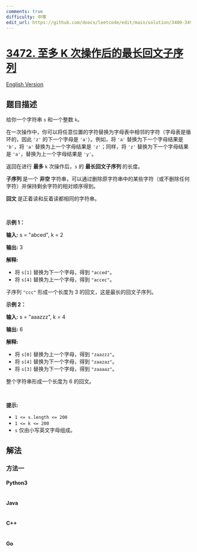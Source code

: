 ```yaml
---
comments: true
difficulty: 中等
edit_url: https://github.com/doocs/leetcode/edit/main/solution/3400-3499/3472.Longest%20Palindromic%20Subsequence%20After%20at%20Most%20K%20Operations/README.md
---
```


<!-- problem:start -->

# [3472. 至多 K 次操作后的最长回文子序列](https://leetcode.cn/problems/longest-palindromic-subsequence-after-at-most-k-operations)

[English Version](/solution/3400-3499/3472.Longest%20Palindromic%20Subsequence%20After%20at%20Most%20K%20Operations/README_EN.md)

## 题目描述

<!-- description:start -->

<p>给你一个字符串 <code>s</code> 和一个整数 <code>k</code>。</p>

<p>在一次操作中，你可以将任意位置的字符替换为字母表中相邻的字符（字母表是循环的，因此&nbsp;<code>'z'</code>&nbsp;的下一个字母是&nbsp;<code>'a'</code>）。例如，将 <code>'a'</code> 替换为下一个字母结果是 <code>'b'</code>，将 <code>'a'</code> 替换为上一个字母结果是 <code>'z'</code>；同样，将 <code>'z'</code> 替换为下一个字母结果是 <code>'a'</code>，替换为上一个字母结果是 <code>'y'</code>。</p>

<p>返回在进行&nbsp;<strong>最多</strong> <code>k</code> 次操作后，<code>s</code> 的&nbsp;<strong>最长回文子序列&nbsp;</strong>的长度。</p>

<p><strong>子序列&nbsp;</strong>是一个&nbsp;<strong>非空&nbsp;</strong>字符串，可以通过删除原字符串中的某些字符（或不删除任何字符）并保持剩余字符的相对顺序得到。</p>

<p><strong>回文&nbsp;</strong>是正着读和反着读都相同的字符串。</p>

<p>&nbsp;</p>

<p><strong class="example">示例 1：</strong></p>

<div class="example-block">
<p><strong>输入:</strong> <span class="example-io">s = "abced", k = 2</span></p>

<p><strong>输出:</strong> <span class="example-io">3</span></p>

<p><strong>解释:</strong></p>

<ul>
	<li>将 <code>s[1]</code> 替换为下一个字母，得到 <code>"acced"</code>。</li>
	<li>将 <code>s[4]</code> 替换为上一个字母，得到 <code>"accec"</code>。</li>
</ul>

<p>子序列 <code>"ccc"</code> 形成一个长度为 3 的回文，这是最长的回文子序列。</p>
</div>

<p><strong class="example">示例 2：</strong></p>

<div class="example-block">
<p><strong>输入:</strong> <span class="example-io">s = "aaazzz", k = 4</span></p>

<p><strong>输出:</strong> 6</p>

<p><strong>解释:</strong></p>

<ul>
	<li>将 <code>s[0]</code> 替换为上一个字母，得到 <code>"zaazzz"</code>。</li>
	<li>将 <code>s[4]</code> 替换为下一个字母，得到 <code>"zaazaz"</code>。</li>
	<li>将 <code>s[3]</code> 替换为下一个字母，得到 <code>"zaaaaz"</code>。</li>
</ul>

<p>整个字符串形成一个长度为 6 的回文。</p>
</div>

<p>&nbsp;</p>

<p><strong>提示:</strong></p>

<ul>
	<li><code>1 &lt;= s.length &lt;= 200</code></li>
	<li><code>1 &lt;= k &lt;= 200</code></li>
	<li><code>s</code> 仅由小写英文字母组成。</li>
</ul>

<!-- description:end -->

## 解法

<!-- solution:start -->

### 方法一

<!-- tabs:start -->

#### Python3

```python

```

#### Java

```java

```

#### C++

```cpp

```

#### Go

```go

```

<!-- tabs:end -->

<!-- solution:end -->

<!-- problem:end -->

